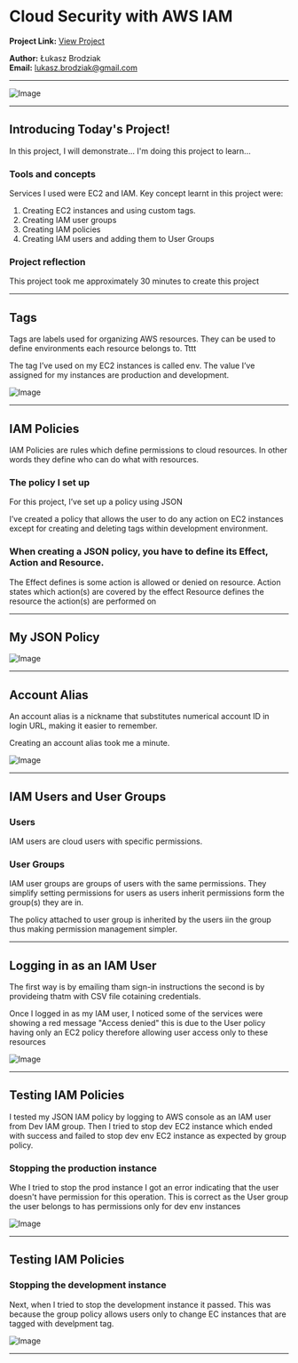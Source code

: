 

# Cloud Security with AWS IAM

**Project Link:** [View Project](http://learn.nextwork.org/projects/aws-security-iam)

**Author:** Łukasz Brodziak  
**Email:** lukasz.brodziak@gmail.com

---

![Image](http://learn.nextwork.org/surprised_maroon_fierce_chinese_gooseberry/uploads/aws-security-iam_1c864649)

---

## Introducing Today's Project!

In this project, I will demonstrate... I'm doing this project to learn...

### Tools and concepts

Services I used were EC2 and IAM.
Key concept learnt in this project were:
1. Creating EC2 instances and using custom tags.
2. Creating IAM user groups
3. Creating IAM policies
4. Creating IAM users and adding them to User Groups

### Project reflection

This project took me approximately 30 minutes to create this project

---

## Tags

Tags are labels used for organizing AWS resources. They can be used to define environments each resource belongs to. Tttt

The tag I’ve used on my EC2 instances is called env. The value I’ve assigned for my instances are production and development.

![Image](http://learn.nextwork.org/surprised_maroon_fierce_chinese_gooseberry/uploads/aws-security-iam_2e0e5a5d)

---

## IAM Policies

IAM Policies are rules which define permissions to cloud resources. In other words they define who can do what with resources.

### The policy I set up

For this project, I’ve set up a policy using JSON

I’ve created a policy that allows the user to do any action on EC2 instances except for creating and deleting tags within development environment.

### When creating a JSON policy, you have to define its Effect, Action and Resource.

The Effect defines is some action is allowed or denied on resource.
Action states which action(s) are covered by the effect
Resource defines the resource the action(s) are performed on

---

## My JSON Policy

![Image](http://learn.nextwork.org/surprised_maroon_fierce_chinese_gooseberry/uploads/aws-security-iam_1c864649)

---

## Account Alias

An account alias is a nickname that substitutes numerical account ID in login URL, making it easier to remember.

Creating an account alias took me a minute.

![Image](http://learn.nextwork.org/surprised_maroon_fierce_chinese_gooseberry/uploads/aws-security-iam_0eb4439b)

---

## IAM Users and User Groups

### Users

IAM users are cloud users with specific permissions.

### User Groups

IAM user groups are groups of users with the same permissions. They simplify setting permissions for users as users inherit permissions form the group(s) they are in.

The policy attached to user group is inherited by the users iin the group thus making permission management simpler.

---

## Logging in as an IAM User

The first way is by emailing tham sign-in instructions the second is by provideing thatm with CSV file cotaining credentials.

Once I logged in as my IAM user, I noticed some of the services were showing a red message "Access denied" this is due to the User policy having only an EC2 policy therefore allowing user access only to these resources

![Image](http://learn.nextwork.org/surprised_maroon_fierce_chinese_gooseberry/uploads/aws-security-iam_6f2ab446)

---

## Testing IAM Policies

I tested my JSON IAM policy by logging to AWS console as an IAM user from Dev IAM group. Then I tried to stop dev EC2 instance which ended with success and failed to stop dev env EC2 instance as expected by group policy.

### Stopping the production instance

Whe I tried to stop the prod instance I got an error indicating that the user doesn't have permission for this operation. This is correct as the User group the user belongs to has permissions only for dev env instances

![Image](http://learn.nextwork.org/surprised_maroon_fierce_chinese_gooseberry/uploads/aws-security-iam_0e7a9d6a)

---

## Testing IAM Policies

### Stopping the development instance

Next, when I tried to stop the development instance it passed. This was because the group policy allows users only to change EC instances that are tagged with develpment tag.

![Image](http://learn.nextwork.org/surprised_maroon_fierce_chinese_gooseberry/uploads/aws-security-iam_1811801c)

---
